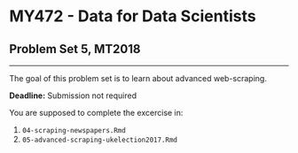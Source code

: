 
# MY472 - Data for Data Scientists

## Problem Set 5, MT2018
---

The goal of this problem set is to learn about advanced web-scraping.

**Deadline:** Submission not required

You are supposed to complete the excercise in:

1. `04-scraping-newspapers.Rmd`
2. `05-advanced-scraping-ukelection2017.Rmd`

